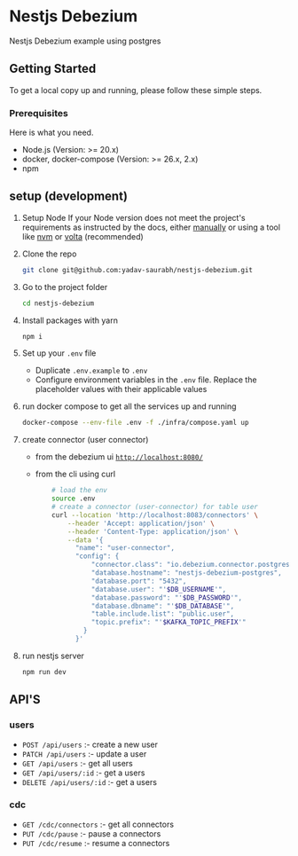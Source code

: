 # Nestjs Debezium

Nestjs Debezium example using postgres

## Getting Started

To get a local copy up and running, please follow these simple steps.

### Prerequisites

Here is what you need.

- Node.js (Version: >= 20.x)
- docker, docker-compose (Version: >= 26.x, 2.x)
- npm

## setup (development)

1. Setup Node If your Node version does not meet the project's requirements as instructed by the docs, either [manually](https://nodejs.org/dist/latest-v20.x/) or using a tool like [nvm](https://github.com/nvm-sh/nvm) or [volta](https://volta.sh/) (recommended)

2. Clone the repo

    ```bash
    git clone git@github.com:yadav-saurabh/nestjs-debezium.git
    ```

3. Go to the project folder

    ```bash
    cd nestjs-debezium
    ```

4. Install packages with yarn

    ```bash
    npm i
    ```

5. Set up your `.env` file

    - Duplicate `.env.example` to `.env`
    - Configure environment variables in the `.env` file. Replace the placeholder values with their applicable values

6. run docker compose to get all the services up and running

    ```bash
    docker-compose --env-file .env -f ./infra/compose.yaml up
    ```

7. create connector (user connector)

    - from the debezium ui [`http://localhost:8080/`](http://localhost:8080/>)
    - from the cli using curl

      ``` bash
          # load the env
          source .env
          # create a connector (user-connector) for table user
          curl --location 'http://localhost:8083/connectors' \
              --header 'Accept: application/json' \
              --header 'Content-Type: application/json' \
              --data '{
                "name": "user-connector",
                "config": {
                    "connector.class": "io.debezium.connector.postgresql.PostgresConnector",
                    "database.hostname": "nestjs-debezium-postgres",
                    "database.port": "5432",
                    "database.user": "'$DB_USERNAME'",
                    "database.password": "'$DB_PASSWORD'",
                    "database.dbname": "'$DB_DATABASE'",
                    "table.include.list": "public.user",
                    "topic.prefix": "'$KAFKA_TOPIC_PREFIX'"
                  }
                }'
      ```

8. run nestjs server

    ```bash
    npm run dev
    ```

## API'S

### users

- `POST /api/users` :- create a new user
- `PATCH /api/users` :- update a user
- `GET /api/users` :- get all users
- `GET /api/users/:id` :- get a users
- `DELETE /api/users/:id` :- get a users

### cdc

- `GET /cdc/connectors` :- get all connectors
- `PUT /cdc/pause` :- pause a connectors
- `PUT /cdc/resume` :- resume a connectors
